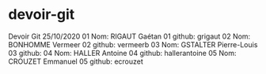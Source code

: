 # devoir-git
Devoir Git 25/10/2020
01 Nom: RIGAUT Gaétan
01 github: grigaut
02 Nom: BONHOMME Vermeer
02 github: vermeerb
03 Nom: GSTALTER Pierre-Louis
03 github:
04 Nom: HALLER Antoine
04 github: hallerantoine
05 Nom: CROUZET Emmanuel
05 github: ecrouzet
